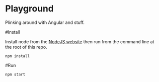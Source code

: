 # Playground
Plinking around with Angular and stuff.

#Install

Install node from the [NodeJS website](https://nodejs.org/en/) then run from the command line at the root of this repo.

    npm install

#Run

    npm start